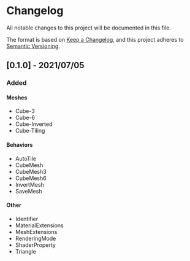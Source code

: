 # Changelog

All notable changes to this project will be documented in this file.

The format is based on [Keep a Changelog](https://keepachangelog.com/en/1.0.0/),
and this project adheres to [Semantic Versioning](https://semver.org/spec/v2.0.0.html).

## [0.1.0] - 2021/07/05

### Added

#### Meshes

- Cube-3
- Cube-6
- Cube-Inverted
- Cube-Tiling

#### Behaviors

- AutoTile
- CubeMesh
- CubeMesh3
- CubeMesh6
- InvertMesh
- SaveMesh

#### Other

- Identifier
- MaterialExtensions
- MeshExtensions
- RenderingMode
- ShaderProperty
- Triangle
